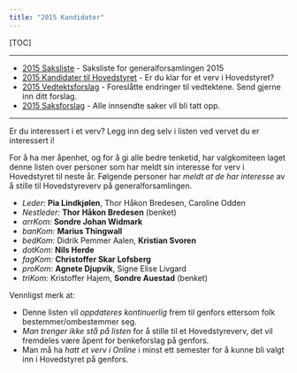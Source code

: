 ```yaml
---
title: "2015 Kandidater"
---
```


[TOC]

---
* [2015 Saksliste](/wiki/online/generalforsamlingen/2015/saksliste) - Saksliste for generalforsamlingen 2015
* [2015 Kandidater til Hovedstyret](/wiki/online/generalforsamlingen/2015/valg) - Er du klar for et verv i Hovedstyret?
* [2015 Vedtektsforslag](/wiki/online/generalforsamlingen/2015/vedtekstforslag) - Foreslåtte endringer til vedtektene. Send gjerne inn ditt forslag.
* [2015 Saksforslag](/wiki/online/generalforsamlingen/2015/saksforslag) - Alle innsendte saker vil bli tatt opp.


---

Er du interessert i et verv? Legg inn deg selv i listen ved vervet du er interessert i!

For å ha mer åpenhet, og for å gi alle bedre tenketid, har valgkomiteen laget denne listen over personer som har meldt sin interesse for verv i Hovedstyret til neste år. Følgende personer har *meldt at de har interesse* av å stille til Hovedstyreverv på generalforsamlingen.


* *Leder:* **Pia Lindkjølen**, Thor Håkon Bredesen, Caroline Odden
* *Nestleder:* **Thor Håkon Bredesen** (benket)
* *arrKom:* **Sondre Johan Widmark**  
* *banKom:* **Marius Thingwall**  
* *bedKom:* Didrik Pemmer Aalen, **Kristian Svoren**
* *dotKom:* **Nils Herde** 
* *fagKom:* **Christoffer Skar Lofsberg**
* *proKom:* **Agnete Djupvik**, Signe Elise Livgard
* *triKom:*  Kristoffer Hajem, **Sondre Auestad** (benket)

Vennligst merk at:

* Denne listen vil *oppdateres kontinuerlig* frem til genfors ettersom folk bestemmer/ombestemmer seg.
* *Man trenger ikke stå på listen* for å stille til et Hovedstyreverv, det vil fremdeles være åpent for benkeforslag på genfors.
* Man må ha *hatt et verv i Online* i minst ett semester for å kunne bli valgt inn i Hovedstyret på genfors.
